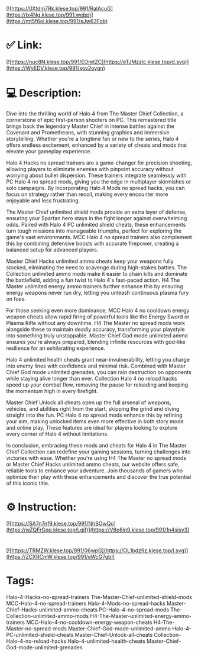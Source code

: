 [![https://0Xtdm7Rk.klese.top/991/RalAcuG](https://Ix4Ng.klese.top/991.webp)](https://mt5f6oi.klese.top/991/sJw63Fob)
# ✅ Link:
[![https://nuc8N.klese.top/991/EOretZC](https://eTJMzzlc.klese.top/d.svg)](https://WyEDV.klese.top/991/xov2oyqn)
# 💻 Description:
Dive into the thrilling world of Halo 4 from The Master Chief Collection, a cornerstone of epic first-person shooters on PC. This remastered title brings back the legendary Master Chief in intense battles against the Covenant and Prometheans, with stunning graphics and immersive storytelling. Whether you're a longtime fan or new to the series, Halo 4 offers endless excitement, enhanced by a variety of cheats and mods that elevate your gameplay experience.



Halo 4 Hacks no spread trainers are a game-changer for precision shooting, allowing players to eliminate enemies with pinpoint accuracy without worrying about bullet dispersion. These trainers integrate seamlessly with PC Halo 4 no spread mods, giving you the edge in multiplayer skirmishes or solo campaigns. By incorporating Halo 4 Mods no spread hacks, you can focus on strategy rather than recoil, making every encounter more enjoyable and less frustrating.



The Master Chief unlimited shield mods provide an extra layer of defense, ensuring your Spartan hero stays in the fight longer against overwhelming odds. Paired with Halo 4 PC unlimited shield cheats, these enhancements turn tough missions into manageable triumphs, perfect for exploring the game's vast environments. MCC Halo 4 no spread trainers also complement this by combining defensive boosts with accurate firepower, creating a balanced setup for advanced players.



Master Chief Hacks unlimited ammo cheats keep your weapons fully stocked, eliminating the need to scavenge during high-stakes battles. The Collection unlimited ammo mods make it easier to chain kills and dominate the battlefield, adding a fun twist to Halo 4's fast-paced action. H4 The Master unlimited energy ammo trainers further enhance this by ensuring energy weapons never run dry, letting you unleash continuous plasma fury on foes.



For those seeking even more dominance, MCC Halo 4 no cooldown energy weapon cheats allow rapid firing of powerful tools like the Energy Sword or Plasma Rifle without any downtime. H4 The Master no spread mods work alongside these to maintain deadly accuracy, transforming your playstyle into something truly unstoppable. Master Chief God mode unlimited ammo ensures you're always prepared, blending infinite resources with god-like resilience for an exhilarating experience.



Halo 4 unlimited health cheats grant near-invulnerability, letting you charge into enemy lines with confidence and minimal risk. Combined with Master Chief God mode unlimited grenades, you can rain destruction on opponents while staying alive longer than ever. Collection Halo 4 no reload hacks speed up your combat flow, removing the pause for reloading and keeping the momentum high in every firefight.



Master Chief Unlock all cheats open up the full arsenal of weapons, vehicles, and abilities right from the start, skipping the grind and diving straight into the fun. PC Halo 4 no spread mods enhance this by refining your aim, making unlocked items even more effective in both story mode and online play. These features are ideal for players looking to explore every corner of Halo 4 without limitations.



In conclusion, embracing these mods and cheats for Halo 4 in The Master Chief Collection can redefine your gaming sessions, turning challenges into victories with ease. Whether you're using H4 The Master no spread mods or Master Chief Hacks unlimited ammo cheats, our website offers safe, reliable tools to enhance your adventure. Join thousands of gamers who optimize their play with these enhancements and discover the true potential of this iconic title.

# ⚙️ Instruction:
[![https://SA7n7nf9.klese.top/991/NhSOwQo](https://wZQFrGqo.klese.top/i.gif)](https://V8o6in9.klese.top/991/1n4sisy3)
#
[![https://TRMZW.klese.top/991/06wpG](https://OL1bdz9z.klese.top/l.svg)](https://ZCXRCmW.klese.top/991/eWcG7gbI)
# Tags:
Halo-4-Hacks-no-spread-trainers The-Master-Chief-unlimited-shield-mods MCC-Halo-4-no-spread-trainers Halo-4-Mods-no-spread-hacks Master-Chief-Hacks-unlimited-ammo-cheats PC-Halo-4-no-spread-mods The-Collection-unlimited-ammo-mods H4-The-Master-unlimited-energy-ammo-trainers MCC-Halo-4-no-cooldown-energy-weapon-cheats H4-The-Master-no-spread-mods Master-Chief-God-mode-unlimited-ammo Halo-4-PC-unlimited-shield-cheats Master-Chief-Unlock-all-cheats Collection-Halo-4-no-reload-hacks Halo-4-unlimited-health-cheats Master-Chief-God-mode-unlimited-grenades






